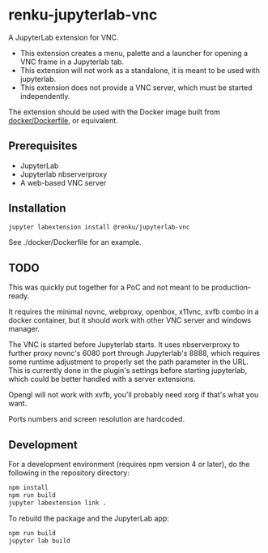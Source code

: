 # renku-jupyterlab-vnc

A JupyterLab extension for VNC.

* This extension creates a menu, palette and a launcher for opening a VNC frame in a Jupyterlab tab. 
* This extension will not work as a standalone, it is meant to be used with jupyterlab.
* This extension does not provide a VNC server, which must be started independently.

The extension should be used with the Docker image built from [docker/Dockerfile](./docker/Dockerfile#L25), or equivalent.

## Prerequisites

* JupyterLab
* Jupyterlab nbserverproxy
* A web-based VNC server

## Installation

```bash
jupyter labextension install @renku/jupyterlab-vnc
```

See ./docker/Dockerfile for an example.

## TODO

This was quickly put together for a PoC and not meant to be production-ready.

It requires the minimal novnc, webproxy, openbox, x11vnc, xvfb combo in a docker container, but it should work with other VNC server and windows manager.

The VNC is started before Jupyterlab starts. It uses nbserverproxy to further proxy novnc's 6080 port through Jupyterlab's 8888, which requires some runtime adjustment to properly set the path parameter in the URL. This is currently done in the plugin's settings before starting jupyterlab, which could be better handled with a server extensions.

Opengl will not work with xvfb, you'll probably need xorg if that's what you want.

Ports numbers and screen resolution are hardcoded.

## Development

For a development environment (requires npm version 4 or later), do the following in the repository directory:

```bash
npm install
npm run build
jupyter labextension link .
```

To rebuild the package and the JupyterLab app:

```bash
npm run build
jupyter lab build
```

